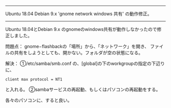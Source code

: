 


**************************************************


Ubuntu 18.04 Debian 9.x 'gnome network windows 共有' の動作修正。


**************************************************


Ubuntu 18.04とDebian 9.x のgnomeのwindows共有が動作しなかったので修正しました。

問題点：
gnome−flashbackの「場所」から、「ネットワーク」を開き、
ファイルの共有をしようとしても、開かない。フォルダが空の状態になる。

解決：
①/etc/samba/smb.conf の、[global]の下のworkgroupの指定の下辺りに、

```
client max protocol = NT1
```
と入れる。
②sambaサービスの再起動、もしくはパソコンの再起動をする。

各々のパソコンに、すると良い。
